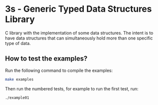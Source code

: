 # 3s - Generic Typed Data Structures Library

C library with the implementation of some data structures.
The intent is to have data structures that can simultaneously hold more than one specific type of data.

## How to test the examples?

Run the following command to compile the examples:

```bash
make examples
```

Then run the numbered tests, for example to run the first test, run:

```bash
./example01
```

